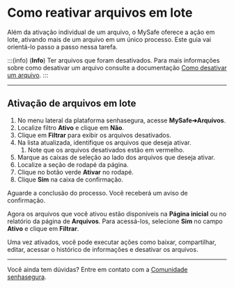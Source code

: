 # Como reativar arquivos em lote

Além da ativação individual de um arquivo, o MySafe oferece a ação em lote, ativando mais de um arquivo em um único processo. Este guia vai orientá-lo passo a passo nessa tarefa.

:::(info) (**Info**)
Ter arquivos que foram desativados. Para  mais informações sobre como desativar um arquivo consulte a documentação [Como desativar um arquivo](/v3-32/docs/pt/mysafe-files-disable).
:::
* * *

## Ativação de arquivos em lote

1. No menu lateral da plataforma senhasegura, acesse **MySafe➔Arquivos**. 
2. Localize filtro **Ativo** e clique em **Não**.
3. Clique em **Filtrar** para exibir os arquivos desativados.
4. Na lista atualizada, identifique os arquivos que deseja ativar. 
    1. Note que os arquivos desativados estão em vermelho.
5. Marque as caixas de seleção ao lado dos arquivos que deseja ativar.
6. Localize a seção de rodapé da página.
7. Clique no botão verde **Ativar** no rodapé.
8. Clique **Sim** na caixa de confirmação.

Aguarde a conclusão do processo. Você receberá um aviso de confirmação.

Agora os arquivos que você ativou estão disponíveis na **Página inicial** ou no relatório da página de **Arquivos**. Para acessá-los, selecione **Sim** no campo **Ativo** e clique em **Filtrar**. 

Uma vez ativados, você pode executar ações como baixar, compartilhar, editar, acessar o histórico de informações e desativar os arquivos.
***

Você ainda tem dúvidas? Entre em contato com a [Comunidade senhasegura](https://community.senhasegura.io/).
